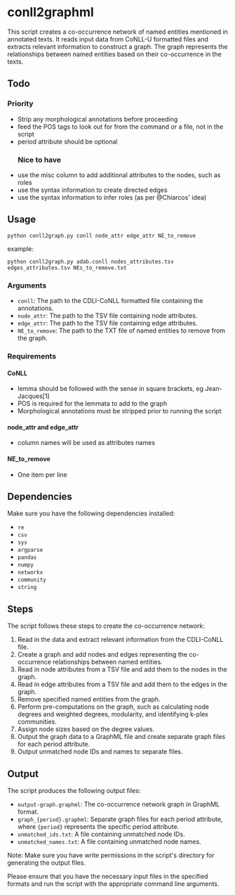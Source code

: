 # conll2graphml
This script creates a co-occurrence network of named entities mentioned in annotated texts. It reads input data from CoNLL-U formatted files and extracts relevant information to construct a graph. The graph represents the relationships between named entities based on their co-occurrence in the texts.

## Todo
### Priority
- Strip any morphological annotations before proceeding
- feed the POS tags to look out for from the command or a file, not in the script
- period attribute should be optional
  ### Nice to have
- use the misc column to add additional attributes to the nodes, such as roles
- use the syntax information to create directed edges
- use the syntax information to infer roles (as per @Chiarcos' idea)

## Usage
```
python conll2graph.py conll node_attr edge_attr NE_to_remove
```
  
example:   
```
python conll2graph.py adab.conll nodes_attributes.tsv edges_attributes.tsv NEs_to_remove.txt
```

### Arguments
- `conll`: The path to the CDLI-CoNLL formatted file containing the annotations.
- `node_attr`: The path to the TSV file containing node attributes.
- `edge_attr`: The path to the TSV file containing edge attributes.
- `NE_to_remove`: The path to the TXT file of named entities to remove from the graph.

### Requirements
#### CoNLL
- lemma should be followed with the sense in square brackets, eg Jean-Jacques[1]
- POS is required for the lemmata to add to the graph
- Morphological annotations must be stripped prior to running the script

#### node_attr and edge_attr
- column names will be used as attributes names

#### NE_to_remove
- One item per line
 

## Dependencies

Make sure you have the following dependencies installed:

- `re`
- `csv`
- `sys`
- `argparse`
- `pandas`
- `numpy`
- `networkx`
- `community`
- `string`

## Steps

The script follows these steps to create the co-occurrence network:

1. Read in the data and extract relevant information from the CDLI-CoNLL file.
2. Create a graph and add nodes and edges representing the co-occurrence relationships between named entities.
3. Read in node attributes from a TSV file and add them to the nodes in the graph.
4. Read in edge attributes from a TSV file and add them to the edges in the graph.
5. Remove specified named entities from the graph.
6. Perform pre-computations on the graph, such as calculating node degrees and weighted degrees, modularity, and identifying k-plex communities.
7. Assign node sizes based on the degree values.
8. Output the graph data to a GraphML file and create separate graph files for each period attribute.
9. Output unmatched node IDs and names to separate files.

## Output

The script produces the following output files:

- `output-graph.graphml`: The co-occurrence network graph in GraphML format.
- `graph_{period}.graphml`: Separate graph files for each period attribute, where `{period}` represents the specific period attribute.
- `unmatched_ids.txt`: A file containing unmatched node IDs.
- `unmatched_names.txt`: A file containing unmatched node names.

Note: Make sure you have write permissions in the script's directory for generating the output files.

Please ensure that you have the necessary input files in the specified formats and run the script with the appropriate command line arguments.
